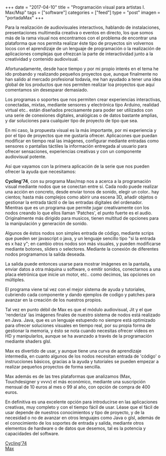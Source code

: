 +++
date = "2017-04-10"
title = "Programación visual para artistas I. Max/Msp"
tags = ["software"]
categories = ["feed"]
type = "post"
imagen = "portadaMax"
+++

Para la realización de audiovisuales interactivos, hablando de instalaciones, presentaciones multimedia creativa o eventos en directo, los que somos más de la rama visual nos encontramos con el problema de encontrar una plataforma que nos permita realizar éste tipo de proyectos sin volvernos locos con el aprendizaje de un lenguaje de programación o la realización de aplicaciones complejas que ofrezcan la parte de interactividad junto a la creatividad y contenido audiovisual.

<!--more--> 

Afortunadamente, desde hace tiempo y por mi propio interés en el tema he ido probando y realizando pequeños proyectos que, aunque finalmente no han salido al mercado profesional todavía, me han ayudado a tener una idea global de los productos que nos permiten realizar loa proyectos que aquí comentamos sin desesparar demasiado.

Los programas o soportes que nos permiten crear experiencias interactivas, conectadas, mixtas, mediante sensores y electrónica tipo Arduino, realidad virtual etc.. están diseñados precisamente para poder ser utilizados con una serie de conexiones digitales, analógicas o de datos bastante amplias, y dar soluciones para cualquier tipo de proyecto de tipo que sea.

En mi caso, la propuesta visual es la más importante, por mi experiencia y por el tipo de proyectos que me gustaría ofrecer. Aplicacones que puedan modificar en tiempo real las imágenes, configurar mediante entradas como sensores o pantallas táctiles la información entregada al usuario para ofrecer sensaciones, experiencias creativas y con un componente audiovisual potente.

Así que vayamos con la primera aplicación de la serie que nos pueden ofrecer la ayuda que necesitamos:

<strong>Cycling'74</strong>, con su programa Max/msp nos a acerca a la programación visual mediante nodos que se conectan entre sí. Cada nodo puede realizar una acción en concreto, desde enviar tonos de sonido, elegir un color.. hay cientos; hasta más complejos como abirir una escena 3D, añadir objetos o gestionar la entrada táctil o de las entradas digitales del ordenador. Mientras que es un programa que permite jugar creativamente con los nodos creando lo que ellos llaman 'Patches', el punto fuerte es el audio. Originalmente más dirigido para musicos, tienen multitud de opciones para la manipulación y generación de sonido.

Algunos de éstos nodos son simples entrada de código, mediante scrips que pueden ser javascript o java, y un lenguaje sencillo tipo "si la entrada es x haz y"; en cambio otros nodos son más visuales, y pueden modificarse mediante botones, sliders o selectores. Mediante la conexión de diferentes nodos programamos la salida deseada.

La salida puede entonces usarse para mostrar imágenes en la pantalla, enviar datos a otra máquina u software, o emitir sonidos, conectarnos a una placa eletrónica que inicie un motor, etc.. como decimos, las opciones on múltiples.

El programa viene tal vez con el mejor sistema de ayuda y tutoriales, cubriendo cada componente y dando ejemplos de codigo y patches para avanzar en la creación de los nuestros propios.

Tal vez en punto débil de Max es que el módulo audiovisual, Jit y el que 'renderiza' las imágenes finales de nuestro sistema de nodos está realizado en Java. Java, que es un lenguaje estupendo no siempre está optimizado para ofrecer soluciones visuales en tiempo real, por su propia forma de gestionar la memoria, y ésto se nota cuando necesitas ofrecer vídeos en HD y manipularlos, aunque se ha avanzado a través de la programación mediante shaders glsl.

Max es divertido de usar, y aunque tiene una curva de aprendizaje intermedia, en cuanto algunos de los nodos necesitan entrada de 'código' o instrucciones básicos, gracias a la ayuda y tutoriales se pueden empezar a realizar pequeños proyectos de forma sencilla.

Max además es de las tres plataformas que analizamos (Max, Touchdesigner y vvvv) el más económico, mediante una suscripción mensual de 10 euros al mes o 99 al año, con opción de compra de 400 euros.

En definitiva es una excelente opción para introducirse en las aplicaciones creativas, muy completo y con el tiempo fácil de usar. Léase que el fácil de usar depende de nuestros conocimientos y tipo de proyecto, y de la necesidad o no de avanzar en otros lenguajes como Java o glsl, además de el conocimiento de los soportes de entrada y salida, mediante otros elementos de hardware o de datos que desemos, tal es la potencia y capacidades del software.

[Cycling'74](https://www.cycling74.com)<br>
[Max](https://cycling74.com/products/max/#.WOvWF4UQRhE)